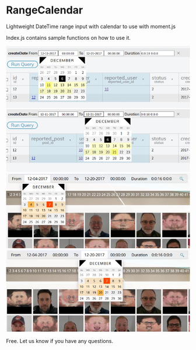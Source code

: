 # RangeCalendar

Lightweight DateTime range input with calendar to use with moment.js

Index.js contains sample functions on how to use it. 

<img src="https://github.com/Dodotree/RangeCalendar/blob/master/Capture6.JPG?raw=true">

<img src="https://github.com/Dodotree/RangeCalendar/blob/master/Capture7.JPG?raw=true">

<img src="https://github.com/Dodotree/RangeCalendar/blob/master/Capture9.JPG?raw=true">

<img src="https://github.com/Dodotree/RangeCalendar/blob/master/Capture10.JPG?raw=true">

Free. Let us know if you have any questions.
